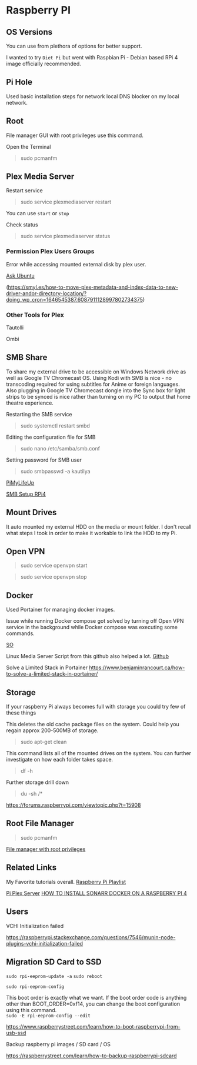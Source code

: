 # Raspberry PI


## OS Versions

You can use from plethora of options for better support.

I wanted to try `Diet Pi` but went with Raspbian Pi - Debian based RPi 4 image officially recommended.

## Pi Hole

Used basic installation steps for network local DNS blocker on my local network.

## Root

File manager GUI with root privileges use this command.

Open the Terminal
> sudo pcmanfm


## Plex Media Server


Restart service 

> sudo service plexmediaserver restart

You can use `start` or `stop`

Check status

> sudo service plexmediaserver status


### Permission Plex Users Groups

Error while accessing mounted external disk by plex user.

[Ask Ubuntu](https://askubuntu.com/questions/150909/plex-wont-enter-my-home-directory-or-other-partitions)

(https://smyl.es/how-to-move-plex-metadata-and-index-data-to-new-driver-andor-directory-location/?doing_wp_cron=1646545387.6087911128997802734375)

### Other Tools for Plex

Tautolli

Ombi


## SMB Share

To share my external drive to be accessible on Windows Network drive as well as Google TV Chromecast OS.
Using Kodi with SMB is nice - no transcoding required for using subtitles for Anime or foreign languages.
Also plugging in Google TV Chromecast dongle into the Sync box for light strips to be synced is nice rather than turning on my PC to output that home theatre experience.


Restarting the SMB service 

> sudo systemctl restart smbd

Editing the configuration file for SMB

> sudo nano /etc/samba/smb.conf

Setting password for SMB user

> sudo smbpasswd -a kautilya


[PiMyLifeUp](https://pimylifeup.com/raspberry-pi-samba/)

[SMB Setup RPi4](https://jamesdixon.dev/posts/setting-up-smb-on-a-raspberry-pi/)

## Mount Drives

It auto mounted my external HDD on the media or mount folder. I don't recall what steps I took in order to make it workable to link the HDD to my Pi.



## Open VPN


> sudo service openvpn start

> sudo service openvpn stop

## Docker

Used Portainer for managing docker images.

Issue while running Docker compose got solved by turning off Open VPN service in the background while Docker compose was executing some commands.

[SO](https://stackoverflow.com/questions/43720339/docker-error-could-not-find-an-available-non-overlapping-ipv4-address-pool-am)

Linux Media Server Script from this github also helped a lot.
[Github](https://github.com/GreenFrogSB/LMDS)

Solve a Limited Stack in Portainer
https://www.benjaminrancourt.ca/how-to-solve-a-limited-stack-in-portainer/


## Storage

If your raspberry Pi always becomes full with storage you could try few of these things


This deletes the old cache package files on the system. Could help you regain approx 200-500MB of storage.

> sudo apt-get clean


This command lists all of the mounted drives on the system. You can further investigate on how each folder takes space.
> df -h 

Further storage drill down

> du -sh /*

https://forums.raspberrypi.com/viewtopic.php?t=15908




## Root File Manager

> sudo pcmanfm

[File manager with root privileges](https://forums.raspberrypi.com/viewtopic.php?t=164083)
## Related Links

My Favorite tutorials overall.
[Raspberry Pi Playlist](https://www.youtube.com/playlist?list=PLYl5sY0sL98hJRpne6ShX1I9JJ6MVIH4q)

[Pi Plex Server](https://www.youtube.com/watch?v=Hgy_YOQBdTw&list=PLYl5sY0sL98hJRpne6ShX1I9JJ6MVIH4q&index=36&t=637s)
[HOW TO INSTALL SONARR DOCKER ON A RASPBERRY PI 4](https://www.youtube.com/watch?v=xW0hbxeef6c)


## Users

VCHI Initialization failed

https://raspberrypi.stackexchange.com/questions/7546/munin-node-plugins-vchi-initialization-failed


## Migration SD Card to SSD

`sudo rpi-eeprom-update -a`
`sudo reboot`

`sudo rpi-eeprom-config`

This boot order is exactly what we want. If the boot order code is anything other than BOOT_ORDER=0xf14, you can change the boot configuration using this command.  
`sudo -E rpi-eeprom-config --edit`

https://www.raspberrystreet.com/learn/how-to-boot-raspberrypi-from-usb-ssd

Backup raspberry pi images / SD card / OS 

https://raspberrystreet.com/learn/how-to-backup-raspberrypi-sdcard